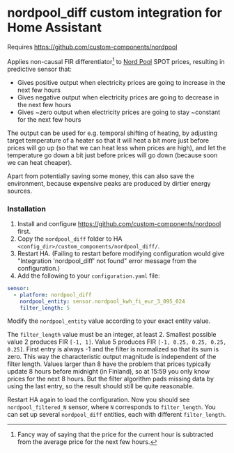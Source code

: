 # nordpool_diff custom integration for Home Assistant

Requires https://github.com/custom-components/nordpool

Applies non-causal FIR differentiator[^1] to [Nord Pool](https://www.nordpoolgroup.com/) SPOT prices, resulting in
predictive sensor that:

* Gives positive output when electricity prices are going to increase in the next few hours
* Gives negative output when electricity prices are going to decrease in the next few hours
* Gives ~zero output when electricity prices are going to stay ~constant for the next few hours

The output can be used for e.g. temporal shifting of heating, by adjusting target temperature of a heater so that it
will heat a bit more just before prices will go up (so that we can heat less when prices are high), and let the
temperature go down a bit just before prices will go down (because soon we can heat cheaper).

Apart from potentially saving some money, this can also save the environment, because expensive peaks are produced by
dirtier energy sources.

### Installation

1. Install and configure https://github.com/custom-components/nordpool first.
2. Copy the `nordpool_diff` folder to HA `<config_dir>/custom_components/nordpool_diff/`.
3. Restart HA. (Failing to restart before modifying configuration would give "Integration 'nordpool_diff' not found"
   error message from the configuration.)
4. Add the following to your `configuration.yaml` file:

 ```yaml
 sensor:
   - platform: nordpool_diff
     nordpool_entity: sensor.nordpool_kwh_fi_eur_3_095_024
     filter_length: 5
 ```

Modify the `nordpool_entity` value according to your exact entity value.

The `filter_length` value must be an integer, at least 2. Smallest possible value 2 produces FIR `[-1, 1]`. Value 5
produces FIR `[-1, 0.25, 0.25, 0.25, 0.25]`. First entry is always -1 and the filter is normalized so that its sum is
zero. This way the characteristic output magnitude is independent of the filter length. Values larger than 8 have the
problem that prices typically update 8 hours before midnight (in Finland), so at 15:59 you only know prices for the next
8 hours. But the filter algorithm pads missing data by using the last entry, so the result should still be quite
reasonable.

Restart HA again to load the configuration. Now you should see `nordpool_filtered_N` sensor, where `N`
corresponds to `filter_length`. You can set up several `nordpool_diff` entities, each with different `filter_length`.

[^1]: Fancy way of saying that the price for the current hour is subtracted from the average price for the next few
hours.